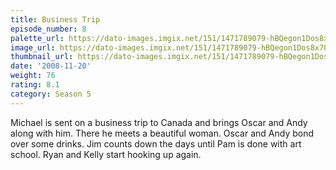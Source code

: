 ```yaml
---
title: Business Trip
episode_number: 8
palette_url: https://dato-images.imgix.net/151/1471789079-hBQegon1Dos8x70csNHMOSXogHQ.jpg?ixlib=rb-1.1.0&ch=DPR%2CWidth&auto=enhance&palette=json
image_url: https://dato-images.imgix.net/151/1471789079-hBQegon1Dos8x70csNHMOSXogHQ.jpg?ixlib=rb-1.1.0&ch=DPR%2CWidth&auto=compress%2Cformat&w=500
thumbnail_url: https://dato-images.imgix.net/151/1471789079-hBQegon1Dos8x70csNHMOSXogHQ.jpg?ixlib=rb-1.1.0&ch=DPR%2CWidth&auto=enhance&w=500&h=280&fit=crop&fm=jpg
date: '2008-11-20'
weight: 76
rating: 8.1
category: Season 5
---
```


Michael is sent on a business trip to Canada and brings Oscar and Andy along with him. There he meets a beautiful woman. Oscar and Andy bond over some drinks. Jim counts down the days until Pam is done with art school. Ryan and Kelly start hooking up again.